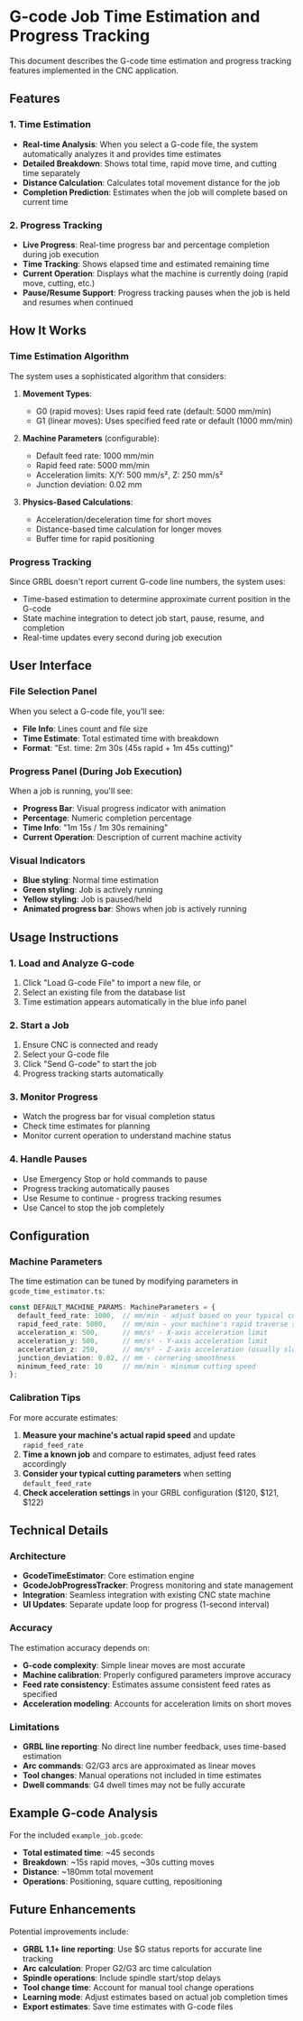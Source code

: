 # G-code Job Time Estimation and Progress Tracking

This document describes the G-code time estimation and progress tracking features implemented in the CNC application.

## Features

### 1. Time Estimation
- **Real-time Analysis**: When you select a G-code file, the system automatically analyzes it and provides time estimates
- **Detailed Breakdown**: Shows total time, rapid move time, and cutting time separately
- **Distance Calculation**: Calculates total movement distance for the job
- **Completion Prediction**: Estimates when the job will complete based on current time

### 2. Progress Tracking
- **Live Progress**: Real-time progress bar and percentage completion during job execution
- **Time Tracking**: Shows elapsed time and estimated remaining time
- **Current Operation**: Displays what the machine is currently doing (rapid move, cutting, etc.)
- **Pause/Resume Support**: Progress tracking pauses when the job is held and resumes when continued

## How It Works

### Time Estimation Algorithm
The system uses a sophisticated algorithm that considers:

1. **Movement Types**:
   - G0 (rapid moves): Uses rapid feed rate (default: 5000 mm/min)
   - G1 (linear moves): Uses specified feed rate or default (1000 mm/min)

2. **Machine Parameters** (configurable):
   - Default feed rate: 1000 mm/min
   - Rapid feed rate: 5000 mm/min
   - Acceleration limits: X/Y: 500 mm/s², Z: 250 mm/s²
   - Junction deviation: 0.02 mm

3. **Physics-Based Calculations**:
   - Acceleration/deceleration time for short moves
   - Distance-based time calculation for longer moves
   - Buffer time for rapid positioning

### Progress Tracking
Since GRBL doesn't report current G-code line numbers, the system uses:
- Time-based estimation to determine approximate current position in the G-code
- State machine integration to detect job start, pause, resume, and completion
- Real-time updates every second during job execution

## User Interface

### File Selection Panel
When you select a G-code file, you'll see:
- **File Info**: Lines count and file size
- **Time Estimate**: Total estimated time with breakdown
- **Format**: "Est. time: 2m 30s (45s rapid + 1m 45s cutting)"

### Progress Panel (During Job Execution)
When a job is running, you'll see:
- **Progress Bar**: Visual progress indicator with animation
- **Percentage**: Numeric completion percentage
- **Time Info**: "1m 15s / 1m 30s remaining"
- **Current Operation**: Description of current machine activity

### Visual Indicators
- **Blue styling**: Normal time estimation
- **Green styling**: Job is actively running
- **Yellow styling**: Job is paused/held
- **Animated progress bar**: Shows when job is actively running

## Usage Instructions

### 1. Load and Analyze G-code
1. Click "Load G-code File" to import a new file, or
2. Select an existing file from the database list
3. Time estimation appears automatically in the blue info panel

### 2. Start a Job
1. Ensure CNC is connected and ready
2. Select your G-code file
3. Click "Send G-code" to start the job
4. Progress tracking starts automatically

### 3. Monitor Progress
- Watch the progress bar for visual completion status
- Check time estimates for planning
- Monitor current operation to understand machine status

### 4. Handle Pauses
- Use Emergency Stop or hold commands to pause
- Progress tracking automatically pauses
- Use Resume to continue - progress tracking resumes
- Use Cancel to stop the job completely

## Configuration

### Machine Parameters
The time estimation can be tuned by modifying parameters in `gcode_time_estimator.ts`:

```typescript
const DEFAULT_MACHINE_PARAMS: MachineParameters = {
  default_feed_rate: 1000,  // mm/min - adjust based on your typical cutting speeds
  rapid_feed_rate: 5000,    // mm/min - your machine's rapid traverse speed
  acceleration_x: 500,      // mm/s² - X-axis acceleration limit
  acceleration_y: 500,      // mm/s² - Y-axis acceleration limit  
  acceleration_z: 250,      // mm/s² - Z-axis acceleration (usually slower)
  junction_deviation: 0.02, // mm - cornering smoothness
  minimum_feed_rate: 10     // mm/min - minimum cutting speed
};
```

### Calibration Tips
For more accurate estimates:
1. **Measure your machine's actual rapid speed** and update `rapid_feed_rate`
2. **Time a known job** and compare to estimates, adjust feed rates accordingly
3. **Consider your typical cutting parameters** when setting `default_feed_rate`
4. **Check acceleration settings** in your GRBL configuration ($120, $121, $122)

## Technical Details

### Architecture
- **GcodeTimeEstimator**: Core estimation engine
- **GcodeJobProgressTracker**: Progress monitoring and state management  
- **Integration**: Seamless integration with existing CNC state machine
- **UI Updates**: Separate update loop for progress (1-second interval)

### Accuracy
The estimation accuracy depends on:
- **G-code complexity**: Simple linear moves are most accurate
- **Machine calibration**: Properly configured parameters improve accuracy
- **Feed rate consistency**: Estimates assume consistent feed rates as specified
- **Acceleration modeling**: Accounts for acceleration limits on short moves

### Limitations
- **GRBL line reporting**: No direct line number feedback, uses time-based estimation
- **Arc commands**: G2/G3 arcs are approximated as linear moves
- **Tool changes**: Manual operations not included in time estimates
- **Dwell commands**: G4 dwell times may not be fully accurate

## Example G-code Analysis

For the included `example_job.gcode`:
- **Total estimated time**: ~45 seconds
- **Breakdown**: ~15s rapid moves, ~30s cutting moves
- **Distance**: ~180mm total movement
- **Operations**: Positioning, square cutting, repositioning

## Future Enhancements

Potential improvements include:
- **GRBL 1.1+ line reporting**: Use $G status reports for accurate line tracking
- **Arc calculation**: Proper G2/G3 arc time calculation
- **Spindle operations**: Include spindle start/stop delays
- **Tool change time**: Account for manual tool change operations
- **Learning mode**: Adjust estimates based on actual job completion times
- **Export estimates**: Save time estimates with G-code files
